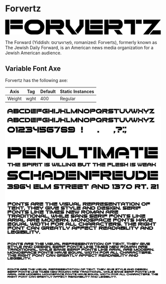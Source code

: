 # Forvertz

![Image](documentation/image1.png)

The Forward (Yiddish: פֿאָרווערטס, romanized: Forverts), formerly known as The Jewish Daily Forward, is an American news media organization for a Jewish American audience.

## Variable Font Axe

Forvertz has the following axe:

Axis | Tag | Default | Static Instances
--- | --- | --- | ---
Weight | wght | 400 | Regular

![Image](documentation/image2.png)

